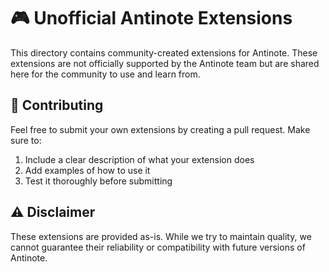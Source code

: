# 🎮 Unofficial Antinote Extensions

This directory contains community-created extensions for Antinote. These extensions are not officially supported by the Antinote team but are shared here for the community to use and learn from.

## 🤝 Contributing

Feel free to submit your own extensions by creating a pull request. Make sure to:
1. Include a clear description of what your extension does
2. Add examples of how to use it
3. Test it thoroughly before submitting

## ⚠️ Disclaimer

These extensions are provided as-is. While we try to maintain quality, we cannot guarantee their reliability or compatibility with future versions of Antinote.
